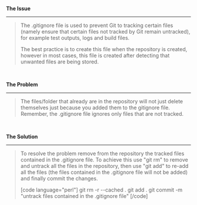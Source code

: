 <strong>The Issue</strong>

<hr />

<blockquote>The .gitignore file is used to prevent Git to tracking certain files (namely ensure that certain files not tracked by Git remain untracked), for example test outputs, logs and build files.

The best practice is to create this file when the repository is created, however in most cases, this file is created after detecting that unwanted files are being stored.</blockquote>
&nbsp;

<strong>The Problem</strong>

<hr />

<blockquote>The files/folder that already are in the repository will not just delete themselves just because you added them to the gitignore file. Remember, the .gitignore file ignores only files that are not tracked.</blockquote>
&nbsp;

<strong>The Solution</strong>

<hr />

<blockquote>To resolve the problem remove from the repository the tracked files contained in the .gitignore file. To achieve this use "git rm" to remove and untrack all the files in the repository, then use "git add" to re-add all the files (the files contained in the .gitignore file will not be added) and finally commit the changes.

[code language="perl"]
git rm -r --cached .
git add .
git commit -m "untrack files contained in the .gitignore file"
[/code]

</blockquote>
&nbsp;